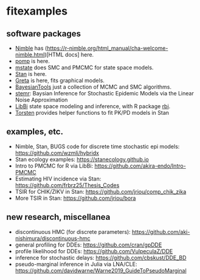 # fitexamples

## software packages

* [Nimble](https://r-nimble.org) has (https://r-nimble.org/html_manual/cha-welcome-nimble.html)[HTML docs] here.
* [pomp](https://kingaa.github.io/pomp/index.html) is here.
* [mstate](https://mrc-ide.github.io/mcstate/) does SMC and PMCMC for state space models.
* [Stan](https://mc-stan.org) is here.
* [Greta](https://greta-stats.org) is here, fits graphical models.
* [BayesianTools](https://github.com/florianhartig/BayesianTools) just a collection of MCMC and SMC algorithms.
* [stemr](https://github.com/fintzij/stemr): Baysian Inference for Stochastic Epidemic Models via the Linear Noise Approximation
* [LibBi](http://libbi.org) state space modeling and inference, with R package [rbi](https://CRAN.R-project.org/package=rbi).
* [Torsten](https://github.com/metrumresearchgroup/Torsten) provides helper functions to fit PK/PD models in Stan

## examples, etc.

* Nimble, Stan, BUGS code for discrete time stochastic epi models: https://github.com/wzmli/hybridx
* Stan ecology examples: https://stanecology.github.io
* Intro to PMCMC for R via LibBi: https://github.com/akira-endo/Intro-PMCMC 
* Estimating HIV incidence via Stan: https://github.com/frbrz25/Thesis_Codes
* TSIR for CHIK/ZIKV in Stan: https://github.com/jriou/comp_chik_zika
* More TSIR in Stan: https://github.com/jriou/bora

## new research, miscellanea

* discontinuous HMC (for discrete parameters): https://github.com/aki-nishimura/discontinuous-hmc
* general profiling for DDEs: https://github.com/cran/gpDDE 
* profile likelihood for DDEs: https://github.com/VulpeculaZ/DDE
* inference for stochastic delays: https://github.com/cbskust/DDE_BD
* pseudo-marginal inference in Julia via LNA/CLE: https://github.com/davidwarne/Warne2019_GuideToPseudoMarginal
